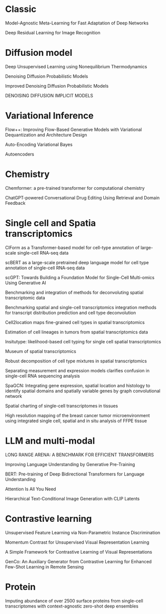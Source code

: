 # Classic

Model-Agnostic Meta-Learning for Fast Adaptation of Deep Networks

Deep Residual Learning for Image Recognition





# Diffusion model

Deep Unsupervised Learning using Nonequilibrium Thermodynamics

Denoising Diffusion Probabilistic Models

Improved Denoising Diffusion Probabilistic Models

DENOISING DIFFUSION IMPLICIT MODELS



# Variational Inference

Flow++: Improving Flow-Based Generative Models with Variational Dequantization and Architecture Design

Auto-Encoding Variational Bayes

Autoencoders






# Chemistry

Chemformer: a pre-trained transformer for computational chemistry

ChatGPT-powered Conversational Drug Editing Using Retrieval and Domain Feedback


# Single cell and Spatia transcriptomics

CIForm as a Transformer-based model for cell-type annotation of large-scale single-cell RNA-seq data

scBERT as a large-scale pretrained deep language model for cell type annotation of single-cell RNA-seq data

scGPT: Towards Building a Foundation Model for Single-Cell Multi-omics Using Generative AI

Benchmarking and integration of methods for deconvoluting spatial transcriptomic data

Benchmarking spatial and single-cell transcriptomics integration methods for transcript distribution prediction and cell type deconvolution

Cell2location maps fine-grained cell types in spatial transcriptomics

Estimation of cell lineages in tumors from spatial transcriptomics data

Insitutype: likelihood-based cell typing for single cell spatial transcriptomics

Museum of spatial transcriptomics

Robust decomposition of cell type mixtures in spatial transcriptomics

Separating measurement and expression models clarifies confusion in single-cell RNA sequencing analysis

SpaGCN: Integrating gene expression, spatial location and histology to identify spatial domains and spatially variable genes by graph convolutional network

Spatial charting of single-cell transcriptomes in tissues

High resolution mapping of the breast cancer tumor microenvironment using integrated single cell, spatial and in situ analysis of FFPE tissue



# LLM and multi-modal

LONG RANGE ARENA: A BENCHMARK FOR EFFICIENT TRANSFORMERS

Improving Language Understanding by Generative Pre-Training

BERT: Pre-training of Deep Bidirectional Transformers for Language Understanding

Attention Is All You Need

Hierarchical Text-Conditional Image Generation with CLIP Latents






# Contrastive learning

Unsupervised Feature Learning via Non-Parametric Instance Discrimination

Momentum Contrast for Unsupervised Visual Representation Learning

A Simple Framework for Contrastive Learning of Visual Representations

GenCo: An Auxiliary Generator from Contrastive Learning for Enhanced Few-Shot Learning in Remote Sensing


# Protein

Imputing abundance of over 2500 surface proteins from single-cell transcriptomes with context-agnostic zero-shot deep ensembles






